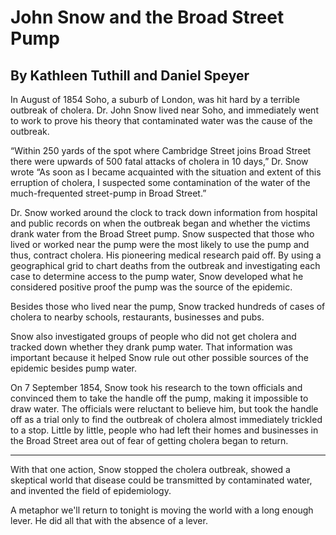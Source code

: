 # John Snow and the Broad Street Pump
## By Kathleen Tuthill and Daniel Speyer

In August of 1854 Soho, a suburb of London, was hit hard by a terrible outbreak of cholera. Dr. John Snow lived near Soho, and immediately went to work to prove his theory that contaminated water was the cause of the outbreak.

“Within 250 yards of the spot where Cambridge Street joins Broad Street there were upwards of 500 fatal attacks of cholera in 10 days,” Dr. Snow wrote  “As soon as I became acquainted with the situation and extent of this erruption of cholera, I suspected some contamination of the water of the much-frequented street-pump in Broad Street.”

Dr. Snow worked around the clock to track down information from hospital and public records on when the outbreak began and whether the victims drank water from the Broad Street pump. Snow suspected that those who lived or worked near the pump were the most likely to use the pump and thus, contract cholera.  His pioneering medical research paid off. By using a geographical grid to chart deaths from the outbreak and investigating each case to determine access to the pump water, Snow developed what he considered positive proof the pump was the source of the epidemic.

Besides those who lived near the pump, Snow tracked hundreds of cases of cholera to nearby schools, restaurants, businesses and pubs.

Snow also investigated groups of people who did not get cholera and tracked down whether they drank pump water. That information was important because it helped Snow rule out other possible sources of the epidemic besides pump water. 

On 7 September 1854, Snow took his research to the town officials and convinced them to take the handle off the pump, making it impossible to draw water. The officials were reluctant to believe him, but took the handle off as a trial only to find the outbreak of cholera almost immediately trickled to a stop.  Little by little, people who had left their homes and businesses in the Broad Street area out of fear of getting cholera began to return.

**********************************

With that one action, Snow stopped the cholera outbreak, showed a skeptical world that disease could be transmitted by contaminated water, and invented the field of epidemiology.

A metaphor we'll return to tonight is moving the world with a long enough lever.  He did all that with the absence of a lever.